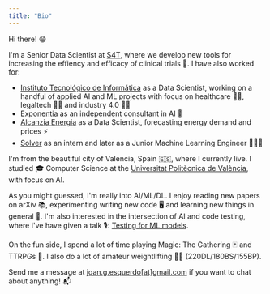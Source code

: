 ```yaml
---
title: "Bio"
---
```


Hi there! 😁

I'm a Senior Data Scientist at [S4T](https://s4t.health/), where we develop new tools for increasing the effiency and efficacy of clinical trials 🏥. I have also worked for: 
- [Instituto Tecnológico de Informática](https://www.iti.es/) as a Data Scientist, working on a handful of applied AI and ML projects with focus on healthcare 👩‍⚕️, legaltech 🧑‍⚖️ and industry 4.0 👨‍🔧
- [Exponentia](https://exponentiateam.com/) as an independent consultant in AI 🤖
- [Alcanzia Energia](https://alcanzia.es) as a Data Scientist, forecasting energy demand and prices ⚡️
- [Solver](https://iasolver.es/) as an intern and later as a Junior Machine Learning Engineer 👨🏻‍💻

I'm from the beautiful city of Valencia, Spain 🇪🇸, where I currently live. I studied 🎓 Computer Science at the [Universitat Politècnica de València](https://www.upv.es/), with focus on AI.

As you might guessed, I'm really into AI/ML/DL. I enjoy reading new papers on arXiv 📚, experimenting writing new code 🖥 and learning new things in general 🧠. I'm also interested in the intersection of AI and code testing, where I've have given a talk 🎙: [Testing for ML models](https://youtu.be/DDXP7GXK4zU?t=8950).

On the fun side, I spend a lot of time playing Magic: The Gathering 🃏 and TTRPGs 🐉. I also do a lot of amateur weightlifting 🏋️‍♂️ (220DL/180BS/155BP). 

Send me a message at [joan.g.esquerdo[at]gmail.com](mailto:joan.g.esquerdo[at]gmail.com) if you want to chat about anything! 📬